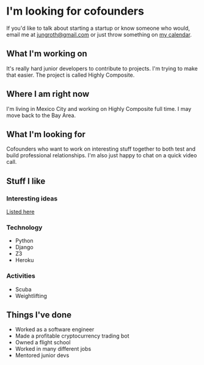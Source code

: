 # I'm looking for cofounders

If you'd like to talk about starting a startup or know someone who would, email me at [jungroth@gmail.com](mailto:jungroth@gmail.com) or just throw something on [my calendar](https://calendly.com/travisjungroth/chat).

## What I'm working on
It's really hard junior developers to contribute to projects. I'm trying to make that easier. The project is called Highly Composite.

## Where I am right now
I'm living in Mexico City and working on Highly Composite full time. I may move back to the Bay Area.

## What I'm looking for
Cofounders who want to work on interesting stuff together to both test and build professional relationships. I'm also just happy to chat on a quick video call. 

## Stuff I like
### Interesting ideas
[Listed here](/ideas)

### Technology
 * Python
 * Django
 * Z3
 * Heroku

### Activities
 * Scuba
 * Weightlifting
 
## Things I've done
 * Worked as a software engineer
 * Made a profitable cryptocurrency trading bot
 * Owned a flight school
 * Worked in many different jobs
 * Mentored junior devs
